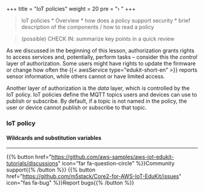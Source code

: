 +++
title = "IoT policies"
weight = 20
pre = "› "
+++


>  IoT policies
>     * Overview
>         * how does a policy support security
>     * brief description of the components / how to read a policy

> (possible) CHECK IN: summarize key points in a quick review

As we discussed in the beginning of this lesson, authorization grants rights to access services and, potentially, perform tasks –  consider this the *control* layer of authorization. Some users might have rights to update the firmware or change how often the {{< awsService type="edukit-short-en" >}} reports sensor information, while others cannot or have limited access. 

Another layer of authorization is the *data* layer, which is controlled by the IoT policy. IoT policies define the MQTT topics users and devices can use to publish or subscribe. By default, if a topic is not named in the policy, the user or device cannot publish or subscribe to that topic.

### IoT policy ##







#### Wildcards and substitution variables ##









---
{{% button href="https://github.com/aws-samples/aws-iot-edukit-tutorials/discussions" icon="far fa-question-circle" %}}Community support{{% /button %}} {{% button href="https://github.com/m5stack/Core2-for-AWS-IoT-EduKit/issues" icon="fas fa-bug" %}}Report bugs{{% /button %}}
